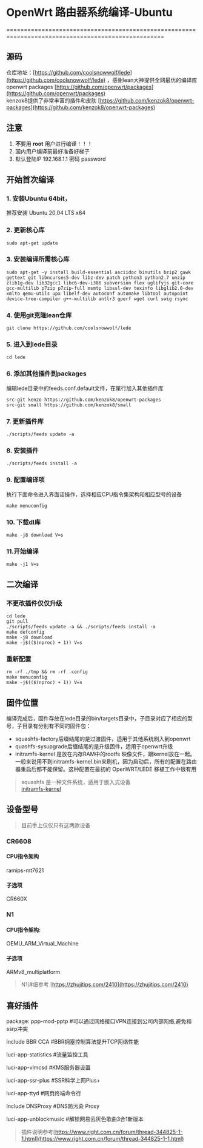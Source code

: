 # OpenWrt 路由器系统编译-Ubuntu
===================================================================================================

[](#源码 "源码")源码[](#源码)
---------------------

仓库地址：[https://github.com/coolsnowwolf/lede](https://github.com/coolsnowwolf/lede) ，感谢lean大神提供全网最优的编译库  
openwrt packages [https://github.com/openwrt/packages](https://github.com/openwrt/packages)  
kenzok8提供了非常丰富的插件和皮肤 [https://github.com/kenzok8/openwrt-packages](https://github.com/kenzok8/openwrt-packages)

[](#注意 "注意")注意[](#注意)
---------------------

1.  **不**要用 **root** 用户进行编译！！！
2.  国内用户编译前最好准备好梯子
3.  默认登陆IP 192.168.1.1 密码 password

[](#开始首次编译 "开始首次编译")开始首次编译[](#开始首次编译)
-------------------------------------

### [](#1-安装Ubuntu-64bit， "1. 安装Ubuntu 64bit，")1\. 安装Ubuntu 64bit，[](#1-安装Ubuntu-64bit，)

推荐安装 Ubuntu 20.04 LTS x64

### [](#2-更新核心库 "2. 更新核心库")2\. 更新核心库[](#2-更新核心库)

```
sudo apt-get update 
```
### [](#3-安装编译所需核心库 "3. 安装编译所需核心库")3\. 安装编译所需核心库[](#3-安装编译所需核心库)

```
sudo apt-get -y install build-essential asciidoc binutils bzip2 gawk gettext git libncurses5-dev libz-dev patch python3 python2.7 unzip zlib1g-dev lib32gcc1 libc6-dev-i386 subversion flex uglifyjs git-core gcc-multilib p7zip p7zip-full msmtp libssl-dev texinfo libglib2.0-dev xmlto qemu-utils upx libelf-dev autoconf automake libtool autopoint device-tree-compiler g++-multilib antlr3 gperf wget curl swig rsync
``` 
### [](#4-使用git克隆lean仓库 "4. 使用git克隆lean仓库")4\. 使用git克隆lean仓库[](#4-使用git克隆lean仓库)

```
git clone https://github.com/coolsnowwolf/lede
```

### [](#5-进入到lede目录 "5. 进入到lede目录")5\. 进入到lede目录[](#5-进入到lede目录)

```
cd lede
```    

### [](#6-添加其他插件到packages "6. 添加其他插件到packages")6\. 添加其他插件到packages[](#6-添加其他插件到packages)

编辑lede目录中的feeds.conf.default文件，在尾行加入其他插件库

```
src-git kenzo https://github.com/kenzok8/openwrt-packages
src-git small https://github.com/kenzok8/small
```

### [](#7-更新插件库 "7. 更新插件库")7\. 更新插件库[](#7-更新插件库)

```
./scripts/feeds update -a
```

### [](#8-安装插件 "8. 安装插件")8\. 安装插件[](#8-安装插件)

```
./scripts/feeds install -a
```

### [](#9-配置编译项 "9. 配置编译项")9\. 配置编译项[](#9-配置编译项)

执行下面命令进入界面话操作，选择相应CPU指令集架构和相应型号的设备
```
make menuconfig
```
### [](#10-下载dl库 "10. 下载dl库")10\. 下载dl库[](#10-下载dl库)

```
make -j8 download V=s
```
### [](#11-开始编译 "11.开始编译")11.开始编译[](#11-开始编译)

```
make -j1 V=s
```

[](#二次编译 "二次编译")二次编译[](#二次编译)
-----------------------------

### [](#不更改插件仅仅升级 "不更改插件仅仅升级")不更改插件仅仅升级[](#不更改插件仅仅升级)

```
cd lede
git pull
./scripts/feeds update -a && ./scripts/feeds install -a
make defconfig
make -j8 download
make -j$(($(nproc) + 1)) V=s
```

### [](#重新配置 "重新配置")重新配置[](#重新配置)

```
rm -rf ./tmp && rm -rf .config
make menuconfig
make -j$(($(nproc) + 1)) V=s
```

[](#固件位置 "固件位置")固件位置[](#固件位置)
-----------------------------

编译完成后，固件存放在lede目录的bin/targets目录中，子目录对应了相应的型号，子目录有分别有不同的固件包：

*   squashfs-factory后缀结尾的是过渡固件，适用于其他系统刷入到openwrt
*   quashfs-sysupgrade后缀结尾的是升级固件，适用于openwrt升级
*   initramfs-kernel 是放在内存RAM中的rootfs 映像文件，跟kernel放在一起。一般来说用不到initramfs-kernel.bin来刷机，因为启动后，所有的配置在路由器重启后都不能保留。这种配置在最初的 OpenWRT/LEDE 移植工作中很有用

> squashfs 是一种文件系统，适用于嵌入式设备  
> [initramfs-kernel](https://unix.stackexchange.com/questions/385863/wrt-openwrt-lede-initramfs)

[](#设备型号 "设备型号")设备型号[](#设备型号)
-----------------------------

> 目前手上仅仅只有这两款设备

### [](#CR6608 "CR6608")CR6608[](#CR6608)

#### [](#CPU指令架构 "CPU指令架构")CPU指令架构[](#CPU指令架构)

ramips-mt7621

#### [](#子选项 "子选项")子选项[](#子选项)

CR660X

### [](#N1 "N1")N1[](#N1)

#### [](#CPU指令架构-1 "CPU指令架构:")CPU指令架构:[](#CPU指令架构-1)

OEMU\_ARM\_Virtual\_Machine

#### [](#子选项-1 "子选项")子选项[](#子选项-1)

ARMv8\_multiplatform

> N1详细参考 [https://zhujitips.com/2410](https://zhujitips.com/2410)

[](#喜好插件 "喜好插件")喜好插件[](#喜好插件)
-----------------------------

package: ppp-mod-pptp #可以通过网络接口VPN连接到公司内部网络,避免和ssrp冲突

Include BBR CCA #BBR拥塞控制算法提升TCP网络性能

luci-app-statistics #流量监控工具

luci-app-vlmcsd #KMS服务器设置

luci-app-ssr-plus #SSR科学上网Plus+

luci-app-ttyd #网页终端命令行

Include DNSProxy #DNS防污染 Proxy

luci-app-unblockmusic #解锁网易云灰色歌曲3合1新版本

> 插件说明参考[https://www.right.com.cn/forum/thread-344825-1-1.html](https://www.right.com.cn/forum/thread-344825-1-1.html)
